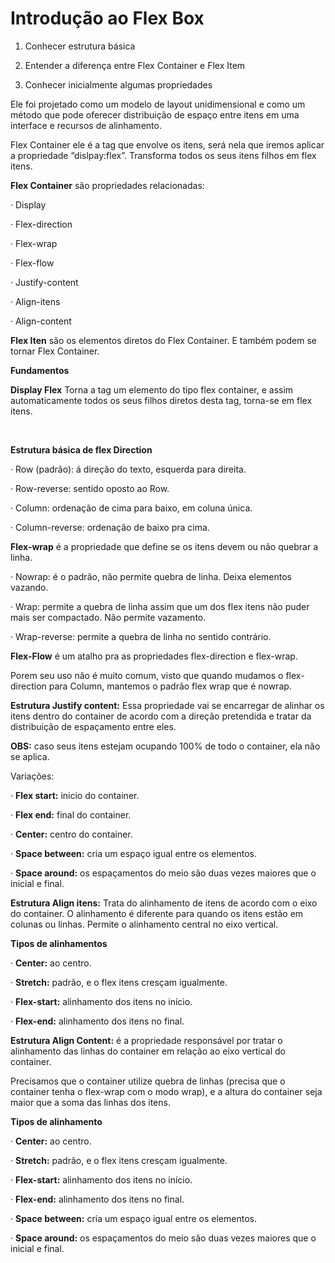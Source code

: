 # Introdução ao Flex Box
1. Conhecer estrutura básica

2. Entender a diferença entre Flex Container e Flex Item

3. Conhecer inicialmente algumas propriedades

Ele foi projetado como um modelo de layout unidimensional e como um método que pode oferecer distribuição de espaço entre itens em uma interface e recursos de alinhamento.

Flex Container ele é a tag que envolve os itens, será nela que iremos aplicar a propriedade “dislpay:flex”. Transforma todos os seus itens filhos em flex itens.

**Flex Container** são propriedades relacionadas:

·     Display

·     Flex-direction

·     Flex-wrap

·     Flex-flow

·     Justify-content

·     Align-itens

·     Align-content

**Flex Iten** são os elementos diretos do Flex Container. E também podem se tornar Flex Container.

**Fundamentos**

**Display Flex** Torna a tag um elemento do tipo flex container, e assim automaticamente todos os seus filhos diretos desta tag, torna-se em flex itens.

​                               

**Estrutura básica de flex Direction**

·     Row (padrão): á direção do texto, esquerda para direita.

·     Row-reverse: sentido oposto ao Row.

·     Column: ordenação de cima para baixo, em coluna única.

·     Column-reverse: ordenação de baixo pra cima.



**Flex-wrap** é a propriedade que define se os itens devem ou não quebrar a linha.

·     Nowrap: é o padrão, não permite quebra de linha. Deixa elementos vazando.

·     Wrap: permite a quebra de linha assim que um dos flex itens não puder mais ser compactado. Não permite vazamento.

·     Wrap-reverse: permite a quebra de linha no sentido contrário.



**Flex-Flow** é um atalho pra as propriedades flex-direction e flex-wrap.

Porem seu uso não é muito comum, visto que quando mudamos o flex-direction para Column, mantemos o padrão flex wrap que é nowrap.

**Estrutura Justify content:** Essa propriedade vai se encarregar de alinhar os itens dentro do container de acordo com a direção pretendida e tratar da distribuição de espaçamento entre eles.

**OBS:** caso seus itens estejam ocupando 100% de todo o container, ela não se aplica.

Variações:

·     **Flex start:** inicio do container.

·     **Flex end:** final do container.

·     **Center:** centro do container.

·     **Space between:** cria um espaço igual entre os elementos.

·     **Space around:** os espaçamentos do meio são duas vezes maiores que o inicial e final.

 

**Estrutura Align itens:** Trata do alinhamento de itens de acordo com o eixo do container.
 O alinhamento é diferente para quando os itens estão em colunas ou linhas.
 Permite o alinhamento central no eixo vertical.

**Tipos de alinhamentos**

·     **Center:** ao centro.

·     **Stretch:** padrão, e o flex itens cresçam igualmente.

·     **Flex-start:** alinhamento dos itens no início.

·     **Flex-end:** alinhamento dos itens no final.



**Estrutura Align Content:** é a propriedade responsável por tratar o alinhamento das linhas do container em relação ao eixo vertical do container.

Precisamos que o container utilize quebra de linhas (precisa que o container tenha o flex-wrap com o modo wrap), e a altura do container seja maior que a soma das linhas dos itens.

**Tipos de alinhamento**

·     **Center:** ao centro.

·     **Stretch:** padrão, e o flex itens cresçam igualmente.

·     **Flex-start:** alinhamento dos itens no início.

·     **Flex-end:** alinhamento dos itens no final.

·     **Space between:** cria um espaço igual entre os elementos.

·     **Space around:** os espaçamentos do meio são duas vezes maiores que o inicial e final.

 
